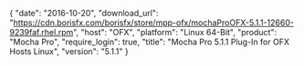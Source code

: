 {
   "date": "2016-10-20",
   "download_url": "https://cdn.borisfx.com/borisfx/store/mpp-ofx/mochaProOFX-5.1.1-12660-9239faf.rhel.rpm",
   "host": "OFX",
   "platform": "Linux 64-Bit",
   "product": "Mocha Pro",
   "require_login": true,
   "title": "Mocha Pro 5.1.1 Plug-In for OFX Hosts Linux",
   "version": "5.1.1"
}

